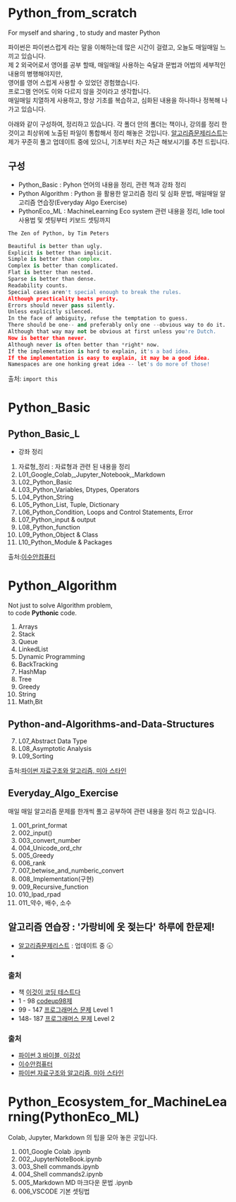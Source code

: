 # Python_from_scratch
For myself and sharing , to study and master Python


파이썬은 파이썬스럽게 라는 말을 이해하는데 많은 시간이 걸렸고, 오늘도 매일매일 느끼고 있습니다. <br>
제 2 외국어로서 영어를 공부 할때, 매일매일 사용하는 숙달과 문법과 어법의 세부적인 내용의 병행해야지만, <br>
영어를 영어 스럽게 사용할 수 있었던 경험했습니다. <br>
프로그램 언어도 이와 다르지 않을 것이라고 생각합니다. <br> 
매일매일 치열하게 사용하고, 항상 기초를 복습하고, 심화된 내용을 하나하나 정복해 나가고 있습니다. 

아래와 같이 구성하여, 정리하고 있습니다. 
각 폴더 안의 폴더는 책이나, 강의를 정리 한것이고 최상위에 노출된 파일이 통합해서 정리 해놓은 것입니다. 
[알고리즘문제리스트](https://docs.google.com/spreadsheets/d/1UB9dwL_Q6bCnn__ZsM_aufcvay4HXQ4oZSVXTof78oo/edit?usp=sharing)는 제가 꾸준히 풀고 업데이트 중에 있으니, 기초부터 차근 차근 해보시기를 추천 드립니다. 

## 구성
  - Python_Basic : Pyhon 언어의 내용을 정리, 관련 책과 강좌 정리
  - Python Algorithm : Python 을 활용한 알고리즘 정리 및 심화 문법, 매일매일 알고리즘 연습장(Everyday Algo Exercise)
  - PythonEco_ML : MachineLearning Eco system 관련 내용을 정리, Idle tool 사용법 및 셋팅부터 키보드 셋팅까지
  
```python
The Zen of Python, by Tim Peters

Beautiful is better than ugly.
Explicit is better than implicit.
Simple is better than complex.
Complex is better than complicated.
Flat is better than nested.
Sparse is better than dense.
Readability counts.
Special cases aren't special enough to break the rules.
Although practicality beats purity.
Errors should never pass silently.
Unless explicitly silenced.
In the face of ambiguity, refuse the temptation to guess.
There should be one-- and preferably only one --obvious way to do it.
Although that way may not be obvious at first unless you're Dutch.
Now is better than never.
Although never is often better than *right* now.
If the implementation is hard to explain, it's a bad idea.
If the implementation is easy to explain, it may be a good idea.
Namespaces are one honking great idea -- let's do more of those!
```
출처: `import this`


# Python_Basic

## Python_Basic_L
* 강좌 정리 
1. 자료형_정리 : 자료형과 관련 된 내용을 정리
1. L01_Google_Colab,\_Jupyter_Notebook,\_Markdown
2. L02_Python_Basic
3. L03_Python_Variables, Dtypes, Operators
4. L04_Python_String
5. L05_Python_List, Tuple, Dictionary
6. L06_Python_Condition, Loops and Control Statements, Error
7. L07_Python_input & output
8. L08_Python_function
9. L09_Python_Object & Class
10. L10_Python_Module & Packages

출처:[이수안컴퓨터](https://www.youtube.com/playlist?list=PL7ZVZgsnLwEEdhCYInwxRpj1Rc4EGmCUc)

# Python_Algorithm

Not just to solve Algorithm problem,<br>
to code **Pythonic** code.


1. Arrays
2. Stack
3. Queue
4. LinkedList
5. Dynamic Programming
6. BackTracking
7. HashMap
8. Tree
9. Greedy
10. String
11. Math,Bit


## Python-and-Algorithms-and-Data-Structures



7. L07_Abstract Data Type
8. L08_Asymptotic Analysis
9. L09_Sorting

출처:[파이썬 자료구조와 알고리즘, 미아 스타인](https://github.com/AstinCHOI/Python-and-Algorithms-and-Data-Structures)


## Everyday_Algo_Exercise
매일 매일 알고리즘 문제를 한개씩 풀고 공부하여 관련 내용을 정리 하고 있습니다. 

1. 001_print_format
2. 002_input()
3. 003_convert_number
4. 004_Unicode_ord_chr
5. 005_Greedy
6. 006_rank
7. 007_betwise_and_numberic_convert
8. 008_Implementation(구현)
9. 009_Recursive_function
10. 010_lpad_rpad
11. 011_약수, 배수, 소수


## 알고리즘 연습장 : '가랑비에 옷 젖는다' 하루에 한문제!

- [알고리즘문제리스트](https://docs.google.com/spreadsheets/d/1UB9dwL_Q6bCnn__ZsM_aufcvay4HXQ4oZSVXTof78oo/edit?usp=sharing) : 업데이트 중  🕣
- 
### 출처 
* 책 [이것이 코딩 테스트다](https://book.naver.com/bookdb/book_detail.nhn?bid=16439154)
* 1  -  98 [codeup98제](https://codeup.kr/problemset.php?page=21)
* 99 - 147 [프로그래머스 문제](https://programmers.co.kr/learn/challenges) Level 1
* 148- 187 [프로그래머스 문제](https://programmers.co.kr/learn/challenges) Level 2



### 출처
* [파이썬 3 바이블, 이강성](http://book.interpark.com/product/BookDisplay.do?_method=detail&sc.prdNo=213143577&gclid=Cj0KCQjw5uWGBhCTARIsAL70sLLmqW-p1uMvmIx_3Xt9itNXFgdbn2qxLMQXxnmrbpXpDVRWKcRZBK4aAvy4EALw_wcB)
* [이수안컴퓨터](https://www.youtube.com/playlist?list=PL7ZVZgsnLwEEdhCYInwxRpj1Rc4EGmCUc)
* [파이썬 자료구조와 알고리즘, 미아 스타인](https://github.com/AstinCHOI/Python-and-Algorithms-and-Data-Structures)



# Python_Ecosystem_for_MachineLearning(PythonEco_ML)
Colab, Jupyter, Markdown 의 팁을 모아 놓은 곳입니다. 

1. 001_Google Colab .ipynb
2. 002_JupyterNoteBook.ipynb
3. 003_Shell commands.ipynb
4. 004_Shell commands2.ipynb
5. 005_Markdown MD 마크다운 문법 .ipynb
6. 006_VSCODE 기본 셋팅법


